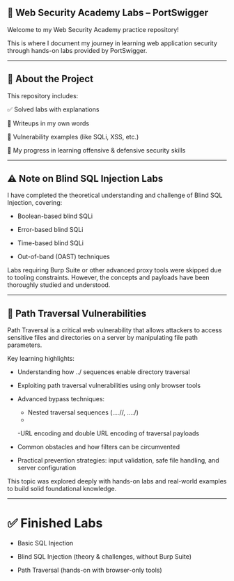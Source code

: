 ## 🧠 Web Security Academy Labs – PortSwigger

Welcome to my Web Security Academy practice repository!

This is where I document my journey in learning web application security through hands-on labs provided by PortSwigger.

---

## 🚀 About the Project

This repository includes:

✅ Solved labs with explanations

📝 Writeups in my own words

🔎 Vulnerability examples (like SQLi, XSS, etc.)

🔐 My progress in learning offensive & defensive security skills

----

## ⚠️ Note on Blind SQL Injection Labs

I have completed the theoretical understanding and challenge of Blind SQL Injection, covering:

- Boolean-based blind SQLi

- Error-based blind SQLi

- Time-based blind SQLi

- Out-of-band (OAST) techniques

Labs requiring Burp Suite or other advanced proxy tools were skipped due to tooling constraints. However, the concepts and payloads have been thoroughly studied and understood.

---

## 🚪 Path Traversal Vulnerabilities

Path Traversal is a critical web vulnerability that allows attackers to access sensitive files and directories on a server by manipulating file path parameters.

Key learning highlights:

- Understanding how ../ sequences enable directory traversal

- Exploiting path traversal vulnerabilities using only browser tools

- Advanced bypass techniques:

  - Nested traversal sequences (....//, ....\/)
  - 
  -URL encoding and double URL encoding of traversal payloads

- Common obstacles and how filters can be circumvented

- Practical prevention strategies: input validation, safe file handling, and server configuration

This topic was explored deeply with hands-on labs and real-world examples to build solid foundational knowledge.

----

# ✅ Finished Labs

- Basic SQL Injection

- Blind SQL Injection (theory & challenges, without Burp Suite)

- Path Traversal (hands-on with browser-only tools)

